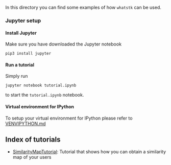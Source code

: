 In this directory you can find some examples of how `whatstk` can be used.

### Jupyter setup

#### Install Jupyter

Make sure you have downloaded the Jupyter notebook

`pip3 install jupyter`

#### Run a tutorial

Simply run

`jupyter notebook tutorial.ipynb`

to start the `tutorial.ipynb` notebook.

#### Virtual environment for IPython

To setup your virtual environment for IPython please refer to [VENVIPYTHON.md](VENVIPYTHON.md)


## Index of tutorials

- [SimilarityMapTutorial](SimilarityMapTutorial.ipynb): Tutorial that shows how you can obtain a similarity map of your users


